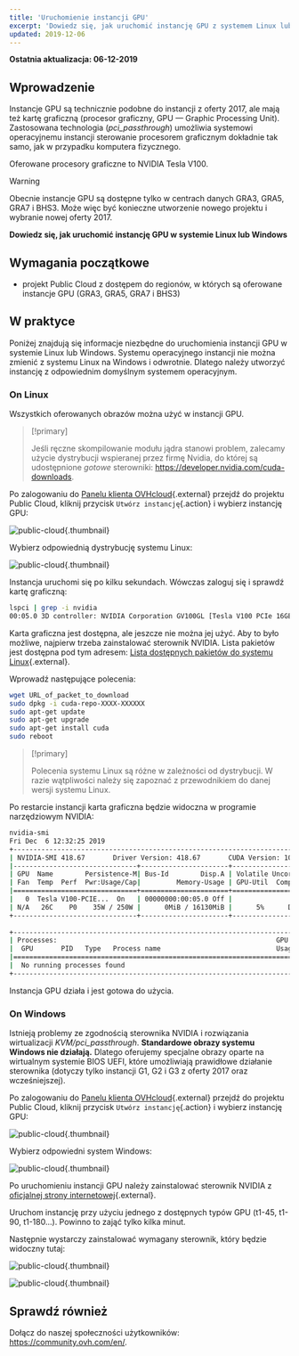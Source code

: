 ```yaml
---
title: 'Uruchomienie instancji GPU'
excerpt: 'Dowiedz się, jak uruchomić instancję GPU z systemem Linux lub Windows'
updated: 2019-12-06
---
```


**Ostatnia aktualizacja: 06-12-2019**

## Wprowadzenie

Instancje GPU są technicznie podobne do instancji z oferty 2017, ale mają też kartę graficzną (procesor graficzny, GPU — Graphic Processing Unit). Zastosowana technologia (*pci_passthrough*) umożliwia systemowi operacyjnemu instancji sterowanie procesorem graficznym dokładnie tak samo, jak w przypadku komputera fizycznego.

Oferowane procesory graficzne to NVIDIA Tesla V100. 

> [!warning]
>
> Obecnie instancje GPU są dostępne tylko w centrach danych GRA3, GRA5, GRA7 i BHS3. Może więc być konieczne utworzenie nowego projektu i wybranie nowej oferty 2017.
> 

**Dowiedz się, jak uruchomić instancję GPU w systemie Linux lub Windows**

## Wymagania początkowe

- projekt Public Cloud z dostępem do regionów, w których są oferowane instancje GPU (GRA3, GRA5, GRA7 i BHS3)

## W praktyce

Poniżej znajdują się informacje niezbędne do uruchomienia instancji GPU w systemie Linux lub Windows.
Systemu operacyjnego instancji nie można zmienić z systemu Linux na Windows i odwrotnie. Dlatego należy utworzyć instancję z odpowiednim domyślnym systemem operacyjnym.


### On Linux

Wszystkich oferowanych obrazów można użyć w instancji GPU.

> [!primary]
>
> Jeśli ręczne skompilowanie modułu jądra stanowi problem, zalecamy użycie dystrybucji wspieranej przez firmę Nvidia, do której są udostępnione *gotowe* sterowniki: <https://developer.nvidia.com/cuda-downloads>.
> 

Po zalogowaniu do [Panelu klienta OVHcloud](https://www.ovh.com/auth/?action=gotomanager&from=https://www.ovh.pl/&ovhSubsidiary=pl){.external} przejdź do projektu Public Cloud, kliknij przycisk `Utwórz instancję`{.action} i wybierz instancję GPU:

![public-cloud](images/gpu.png){.thumbnail}

Wybierz odpowiednią dystrybucję systemu Linux:

![public-cloud](images/linuxchoice.png){.thumbnail}

Instancja uruchomi się po kilku sekundach. Wówczas zaloguj się i sprawdź kartę graficzną: 

```bash
lspci | grep -i nvidia
00:05.0 3D controller: NVIDIA Corporation GV100GL [Tesla V100 PCIe 16GB] (rev a1)
```

Karta graficzna jest dostępna, ale jeszcze nie można jej użyć. Aby to było możliwe, najpierw trzeba zainstalować sterownik NVIDIA. Lista pakietów jest dostępna pod tym adresem: [Lista dostępnych pakietów do systemu Linux](http://developer.download.nvidia.com/compute/cuda/repos/){.external}.

Wprowadź następujące polecenia:

```sh
wget URL_of_packet_to_download
sudo dpkg -i cuda-repo-XXXX-XXXXXX
sudo apt-get update
sudo apt-get upgrade
sudo apt-get install cuda
sudo reboot
```

> [!primary]
>
> Polecenia systemu Linux są różne w zależności od dystrybucji. W razie wątpliwości należy się zapoznać z przewodnikiem do danej wersji systemu Linux.
> 


Po restarcie instancji karta graficzna będzie widoczna w programie narzędziowym NVIDIA:

```sh
nvidia-smi
Fri Dec  6 12:32:25 2019       
+-----------------------------------------------------------------------------+
| NVIDIA-SMI 418.67       Driver Version: 418.67       CUDA Version: 10.1     |
|-------------------------------+----------------------+----------------------+
| GPU  Name        Persistence-M| Bus-Id        Disp.A | Volatile Uncorr. ECC |
| Fan  Temp  Perf  Pwr:Usage/Cap|         Memory-Usage | GPU-Util  Compute M. |
|===============================+======================+======================|
|   0  Tesla V100-PCIE...  On   | 00000000:00:05.0 Off |                    0 |
| N/A   26C    P0    35W / 250W |      0MiB / 16130MiB |      5%      Default |
+-------------------------------+----------------------+----------------------+
                                                                               
+-----------------------------------------------------------------------------+
| Processes:                                                       GPU Memory |
|  GPU       PID   Type   Process name                             Usage      |
|=============================================================================|
|  No running processes found                                                 |
+-----------------------------------------------------------------------------+
```

Instancja GPU działa i jest gotowa do użycia.


### On Windows

Istnieją problemy ze zgodnością sterownika NVIDIA i rozwiązania wirtualizacji *KVM/pci_passthrough*. **Standardowe obrazy systemu Windows nie działają.**
Dlatego oferujemy specjalne obrazy oparte na wirtualnym systemie BIOS UEFI, które umożliwiają prawidłowe działanie sterownika (dotyczy tylko instancji G1, G2 i G3 z oferty 2017 oraz wcześniejszej).

Po zalogowaniu do [Panelu klienta OVHcloud](https://www.ovh.com/auth/?action=gotomanager&from=https://www.ovh.pl/&ovhSubsidiary=pl){.external} przejdź do projektu Public Cloud, kliknij przycisk `Utwórz instancję`{.action} i wybierz instancję GPU:

![public-cloud](images/gpu.png){.thumbnail}

Wybierz odpowiedni system Windows: 

![public-cloud](images/oschoice.png){.thumbnail}

Po uruchomieniu instancji GPU należy zainstalować sterownik NVIDIA z [oficjalnej strony internetowej](https://www.nvidia.com/Download/index.aspx){.external}.

Uruchom instancję przy użyciu jednego z dostępnych typów GPU (t1-45, t1-90, t1-180...). Powinno to zająć tylko kilka minut.

Następnie wystarczy zainstalować wymagany sterownik, który będzie widoczny tutaj:

![public-cloud](images/driverson.png){.thumbnail}

![public-cloud](images/devicemanager.png){.thumbnail}


## Sprawdź również

Dołącz do naszej społeczności użytkowników: <https://community.ovh.com/en/>.